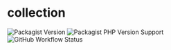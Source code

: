 # collection 
![Packagist Version](https://img.shields.io/packagist/v/hyqo/collection?style=flat-square)
![Packagist PHP Version Support](https://img.shields.io/packagist/php-v/hyqo/collection?style=flat-square)
![GitHub Workflow Status](https://img.shields.io/github/workflow/status/hyqo/collection/run-tests?style=flat-square)
